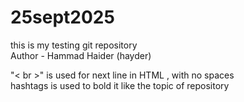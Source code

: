 # 25sept2025
this is my testing git repository
<br>
Author - Hammad Haider (hayder)

"< br >" is used for next line in HTML
, with no spaces
<br>
hashtags is used to bold it like the topic of repository
